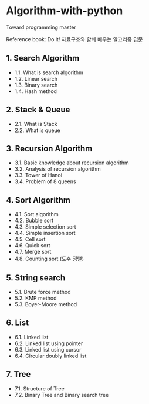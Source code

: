 # Algorithm-with-python

Toward programming master

Reference book: Do it! 자료구조와 함께 배우는 알고리즘 입문

## 1. Search Algorithm

- 1.1. What is search algorithm
- 1.2. Linear search
- 1.3. Binary search
- 1.4. Hash method

## 2. Stack & Queue

- 2.1. What is Stack
- 2.2. What is queue

## 3. Recursion Algorithm

- 3.1. Basic knowledge about recursion algorithm
- 3.2. Analysis of recursion algorithm
- 3.3. Tower of Hanoi
- 3.4. Problem of 8 queens

## 4. Sort Algorithm

- 4.1. Sort algorithm 
- 4.2. Bubble sort
- 4.3. Simple selection sort
- 4.4. Simple insertion sort
- 4.5. Cell sort
- 4.6. Quick sort 
- 4.7. Merge sort
- 4.8. Counting sort (도수 정렬)

## 5. String search

- 5.1. Brute force method
- 5.2. KMP method
- 5.3. Boyer-Moore method

## 6. List

- 6.1. Linked list 
- 6.2. Linked list using pointer
- 6.3. Linked list using cursor
- 6.4. Circular doubly linked list

## 7. Tree

- 7.1. Structure of Tree
- 7.2. Binary Tree and Binary search tree
